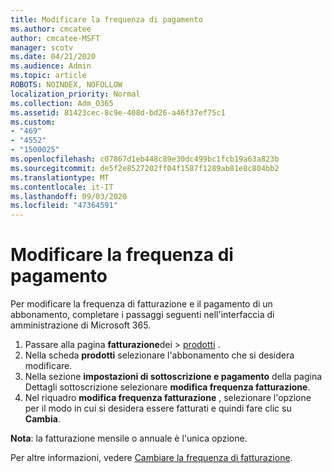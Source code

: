 ```yaml
---
title: Modificare la frequenza di pagamento
ms.author: cmcatee
author: cmcatee-MSFT
manager: scotv
ms.date: 04/21/2020
ms.audience: Admin
ms.topic: article
ROBOTS: NOINDEX, NOFOLLOW
localization_priority: Normal
ms.collection: Adm_O365
ms.assetid: 81423cec-8c9e-408d-bd26-a46f37ef75c1
ms.custom:
- "469"
- "4552"
- "1500025"
ms.openlocfilehash: c07867d1eb448c89e30dc499bc1fcb19a63a823b
ms.sourcegitcommit: de5f2e8527202ff04f1587f1289ab81e8c804bb2
ms.translationtype: MT
ms.contentlocale: it-IT
ms.lasthandoff: 09/03/2020
ms.locfileid: "47364591"
---
```

# <a name="change-how-often-you-pay"></a>Modificare la frequenza di pagamento

Per modificare la frequenza di fatturazione e il pagamento di un abbonamento, completare i passaggi seguenti nell'interfaccia di amministrazione di Microsoft 365.

1. Passare alla pagina **fatturazione**dei  >  [prodotti](https://go.microsoft.com/fwlink/p/?linkid=842054) .
2. Nella scheda **prodotti** selezionare l'abbonamento che si desidera modificare. 
3. Nella sezione **impostazioni di sottoscrizione e pagamento** della pagina Dettagli sottoscrizione selezionare **modifica frequenza fatturazione**.
4. Nel riquadro **modifica frequenza fatturazione** , selezionare l'opzione per il modo in cui si desidera essere fatturati e quindi fare clic su **Cambia**.

**Nota**: la fatturazione mensile o annuale è l'unica opzione.

Per altre informazioni, vedere [Cambiare la frequenza di fatturazione](https://docs.microsoft.com/microsoft-365/commerce/billing-and-payments/change-payment-frequency).
